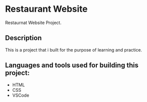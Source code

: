 # Restaurant Website

Restaurnat Website Project.

## Description

This is a project that i built for the purpose of learning and practice.

## Languages and tools used for building this project:
- HTML
- CSS 
- VSCode
